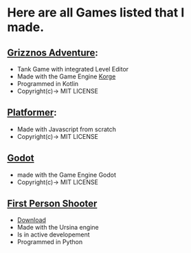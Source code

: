 # Here are all Games listed that I made.  
## [Grizznos Adventure](https://schneckedde.github.io/Grizznos-Adventure):
  - Tank Game with integrated Level Editor
  - Made with the Game Engine [Korge](https://github.com/korlibs)
  - Programmed in Kotlin
  - Copyright(c)-> MIT LICENSE


## [Platformer](https://schneckeddef.github.io/Platformer/):
  - Made with Javascript from scratch  
  - Copyright(c)-> MIT LICENSE
  
## [Godot](https://schneckeddef.github.io/Godot/)  
  - made with the Game Engine Godot
  - Copyright(c)-> MIT LICENSE

## [First Person Shooter](https://github.com/SchneckeddeF/First-Person-Shooter/)
  - [Download](https://github.com/SchneckeddeF/First-Person-Shooter/releases/download/v0.1/game.zip)
  - Made with the Ursina engine
  - Is in active developement
  - Programmed in Python
